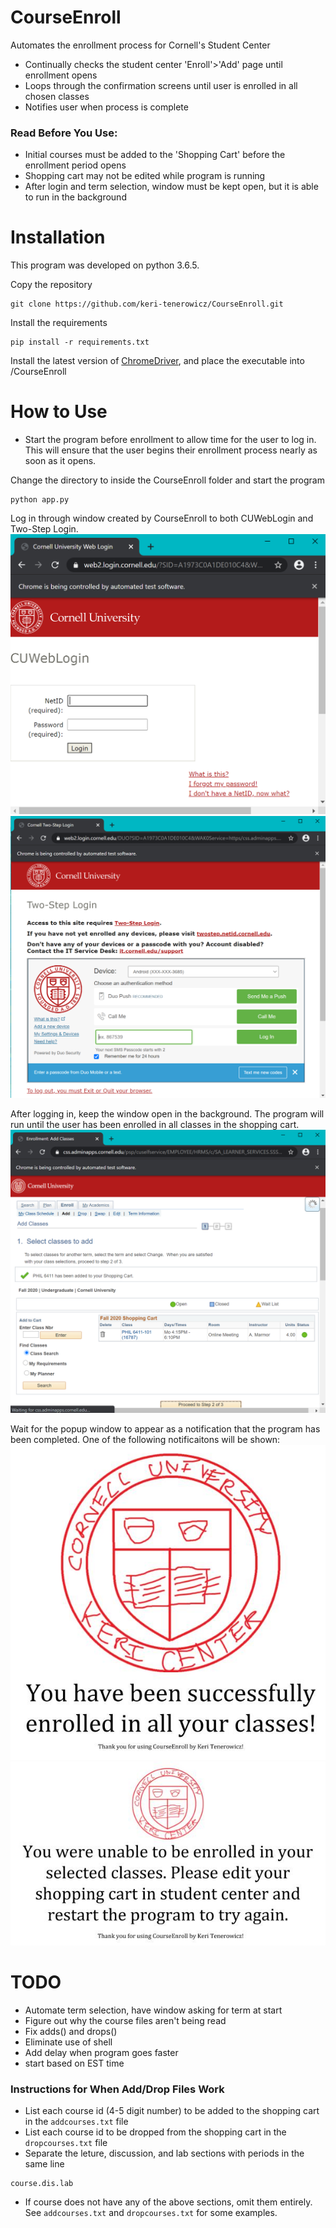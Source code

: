# CourseEnroll
Automates the enrollment process for Cornell's Student Center
- Continually checks the student center 'Enroll'>'Add' page until enrollment opens
- Loops through the confirmation screens until user is enrolled in all chosen classes
- Notifies user when process is complete

### Read Before You Use:
- Initial courses must be added to the 'Shopping Cart' before the enrollment period opens
- Shopping cart may not be edited while program is running
- After login and term selection, window must be kept open, but it is able to run in the background

# Installation
This program was developed on python 3.6.5.

Copy the repository
```
git clone https://github.com/keri-tenerowicz/CourseEnroll.git
```

Install the requirements
```
pip install -r requirements.txt
```

Install the latest version of [ChromeDriver](https://sites.google.com/a/chromium.org/chromedriver/), and place the executable into /CourseEnroll

# How to Use
- Start the program before enrollment to allow time for the user to log in. This will ensure that the user begins their enrollment process nearly as soon as it opens.

Change the directory to inside the CourseEnroll folder and start the program
```
python app.py
```

Log in through window created by CourseEnroll to both CUWebLogin and Two-Step Login.
![Image of CUWebLogin](https://github.com/keritenerowicz/CourseEnroll/blob/master/images/CUWebLogin.png)
![Image of 2step](https://github.com/keritenerowicz/CourseEnroll/blob/master/images/2step.png)

After logging in, keep the window open in the background. The program will run until the user has been enrolled in all classes in the shopping cart.
![Image of EnrollmentScreen](https://github.com/keritenerowicz/CourseEnroll/blob/master/images/enroll1.png)

Wait for the popup window to appear as a notification that the program has been completed. One of the following notificaitons will be shown:
![Image of Success](https://github.com/keritenerowicz/CourseEnroll/blob/master/images/logo_success.jpg)
![Image of Failed](https://github.com/keritenerowicz/CourseEnroll/blob/master/images/logo_failed.jpg)

# TODO
- Automate term selection, have window asking for term at start
- Figure out why the course files aren't being read
- Fix adds() and drops()
- Eliminate use of shell
- Add delay when program goes faster
- start based on EST time

### Instructions for When Add/Drop Files Work

- List each course id (4-5 digit number) to be added to the shopping cart in the `addcourses.txt` file
- List each course id to be dropped from the shopping cart in the `dropcourses.txt` file
- Separate the leture, discussion, and lab sections with periods in the same line
```
course.dis.lab
```
- If course does not have any of the above sections, omit them entirely. See `addcourses.txt` and `dropcourses.txt` for some examples.
